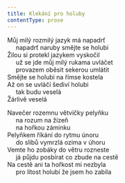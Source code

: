 ```yaml
---
title: Klekání pro holuby
contentType: prose
---
```


<section>

Můj milý rozmilý jazyk má napadrť  
     napadrť naruby smějte se holubi  
Žilou si protekl jazykem vyskočil  
     už se jde můj milý rukama uvláčet  
     provazem oběsit sekerou umlátit  
Smějte se holubi na římse kostela  
Až on se uvláčí šediví holubi  
     tak budu veselá  
Žárlivě veselá

Navečer rozemnu větvičky pelyňku  
     na rozum na žízeň  
     na hořkou záminku  
Pelyňkem říkání do rytmu únoru  
     do slibů vymrzlá ozima v úhoru  
Vemte ho zobáky do větru rozneste  
     já půjdu posbírat co zbude na cestě  
Na cestě ani ta hořkost mi nezbyla  
     pro lítost holubí že jsem ho zabila

</section>
